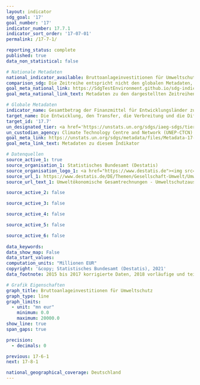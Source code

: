 ```yaml
---
layout: indicator    
sdg_goal: '17'    
goal_number: '17'    
indicator_number: 17.7.1    
indicator_sort_order: '17-07-01'    
permalink: /17-7-1/    

reporting_status: complete    
published: true    
data_non_statistical: false    

# Nationale Metadaten    
national_indicator_available: Bruttoanlageinvestitionen für Umweltschutz    
comparison_sdg: Die Zeitreihe entspricht nicht den globalen Metadaten, bietet aber zusätzliche Informationen.    
goal_meta_national_link: https://SdgTestEnvironment.github.io/sdg-indicators/public/MetaDe/17.7.1.pdf    
goal_meta_national_link_text: Metadaten zu den dargestellten Zeitreihen    

# Globale Metadaten    
indicator_name: Gesamtbetrag der Finanzmittel für Entwicklungsländer zur Förderung der Entwicklung, des Transfers, der Bereitstellung und der Verbreitung von umweltverträglichen Technologien    
target_name: Die Entwicklung, den Transfer, die Verbreitung und die Diffusion von umweltverträglichen Technologien an die Entwicklungsländer zu gegenseitig vereinbarten günstigen Bedingungen, einschließlich Konzessions- und Vorzugsbedingungen, fördern    
target_id: '17.7'    
un_designated_tier: <a href='https://unstats.un.org/sdgs/iaeg-sdgs/tier-classification/' title='Klicken Sie hier um weitere Informationen zur UN-Tier-Klassifikation zu erhalten.'  target='_blank'>Tier II</a>    
un_custodian_agency: Climate Technology Centre and Network (UNEP-CTCN)    
goal_meta_link: https://unstats.un.org/sdgs/metadata/files/Metadata-17-07-01.pdf    
goal_meta_link_text: Metadaten zu diesem Indikator    

# Datenquellen
source_active_1: true
source_organisation_1: Statistisches Bundesamt (Destatis)
source_organisation_logo_1: <a href="https://www.destatis.de"><img src="https://g205sdgs.github.io/sdg-indicators/public/OrgImgDe/destatis.png" alt="Logo destatis" style="height:60px; width:148px"/></a>
source_url_1: https://www.destatis.de/DE/Themen/Gesellschaft-Umwelt/Umwelt/UGR/umweltschutzausgaben/Tabellen/ausgaben-umweltschutz.html
source_url_text_1: Umweltökonomische Gesamtrechnungen - Umweltschutzausgaben

source_active_2: false

source_active_3: false

source_active_4: false

source_active_5: false

source_active_6: false
    
data_keywords:     
data_show_map: False    
data_start_values:     
computation_units: "Millionen EUR"    
copyright: '&copy; Statistisches Bundesamt (Destatis), 2021'    
data_footnote: 2015 bis 2017 korrigierte Daten, 2018 vorläufige und teilweise geschätzte Daten.    

# Grafik Eigenschaften    
graph_title: Bruttoanlageinvestitionen für Umweltschutz    
graph_type: line    
graph_limits:
  - unit: "mn eur"
    minimum: 0.0
    maximum: 20000.0
show_line: true
span_gaps: true

precision:
  - decimals: 0    

previous: 17-6-1    
next: 17-8-1    

national_geographical_coverage: Deutschland    
---
```


<span></span>
